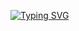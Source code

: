 [![Typing SVG](https://readme-typing-svg.demolab.com/?lines=Hello,+Welcome+To+My+Data+Structures+And+Algorithm+Repository)](https://git.io/typing-svg)
